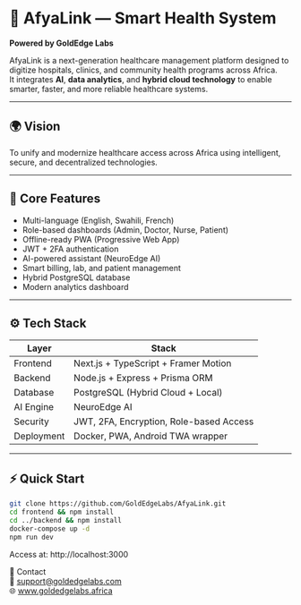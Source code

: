 # 💠 AfyaLink — Smart Health System  
**Powered by GoldEdge Labs**

AfyaLink is a next-generation healthcare management platform designed to digitize hospitals, clinics, and community health programs across Africa.  
It integrates **AI**, **data analytics**, and **hybrid cloud technology** to enable smarter, faster, and more reliable healthcare systems.

---

## 🌍 Vision
To unify and modernize healthcare access across Africa using intelligent, secure, and decentralized technologies.

---

## 🧠 Core Features
- Multi-language (English, Swahili, French)
- Role-based dashboards (Admin, Doctor, Nurse, Patient)
- Offline-ready PWA (Progressive Web App)
- JWT + 2FA authentication
- AI-powered assistant (NeuroEdge AI)
- Smart billing, lab, and patient management
- Hybrid PostgreSQL database
- Modern analytics dashboard

---

## ⚙️ Tech Stack
| Layer | Stack |
|-------|--------|
| Frontend | Next.js + TypeScript + Framer Motion |
| Backend | Node.js + Express + Prisma ORM |
| Database | PostgreSQL (Hybrid Cloud + Local) |
| AI Engine | NeuroEdge AI |
| Security | JWT, 2FA, Encryption, Role-based Access |
| Deployment | Docker, PWA, Android TWA wrapper |

---

## ⚡ Quick Start
```bash
git clone https://github.com/GoldEdgeLabs/AfyaLink.git
cd frontend && npm install
cd ../backend && npm install
docker-compose up -d
npm run dev
```

Access at: http://localhost:3000

📩 Contact  
📧 support@goldedgelabs.com  
🌐 www.goldedgelabs.africa
